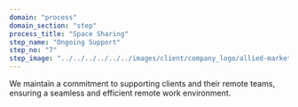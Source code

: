 ```yaml
---
domain: "process"
domain_section: "step"
process_title: "Space Sharing"
step_name: "Ongoing Support"
step_no: "7"
step_image: "../../../../../../images/client/company_logo/allied-marketing.png"
---
```


We maintain a commitment to supporting clients and their remote teams, ensuring a seamless and efficient remote work environment.
